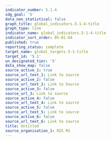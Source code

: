 ```yaml
---
indicator_number: 5.1.4
sdg_goal: '5'
data_non_statistical: false
graph_title: global_indicators.5-1-4-title
graph_type: line
indicator_name: global_indicators.5-1-4-title
indicator_sort_order: 05-01-04
published: true
reporting_status: complete
target_name: global_targets.5-1-title
target_id: '5.1'
un_designated_tier: '5'
data_show_map: false
source_active_1: true
source_url_text_1: Link to source
source_active_2: false
source_url_text_2: Link to Source
source_active_3: false
source_url_3: Link to source
source_active_4: false
source_url_text_4: Link to source
source_active_5: false
source_url_text_5: Link to source
source_active_6: false
source_url_text_6: Link to source
title: Untitled
source_organisation_1: RZS RS
---
```

